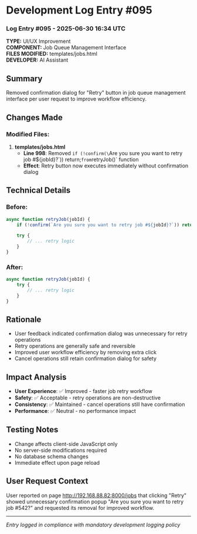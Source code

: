 # Development Log Entry #095

### Log Entry #095 - 2025-06-30 16:34 UTC

**TYPE:** UI/UX Improvement  
**COMPONENT:** Job Queue Management Interface  
**FILES MODIFIED:** templates/jobs.html  
**DEVELOPER:** AI Assistant  

## Summary
Removed confirmation dialog for "Retry" button in job queue management interface per user request to improve workflow efficiency.

## Changes Made

### Modified Files:
1. **templates/jobs.html**
   - **Line 998**: Removed `if (!confirm(\`Are you sure you want to retry job #${jobId}?\`)) return;` from `retryJob()` function
   - **Effect**: Retry button now executes immediately without confirmation dialog

## Technical Details

### Before:
```javascript
async function retryJob(jobId) {
    if (!confirm(`Are you sure you want to retry job #${jobId}?`)) return;
    
    try {
        // ... retry logic
    }
}
```

### After:
```javascript
async function retryJob(jobId) {
    try {
        // ... retry logic
    }
}
```

## Rationale
- User feedback indicated confirmation dialog was unnecessary for retry operations
- Retry operations are generally safe and reversible
- Improved user workflow efficiency by removing extra click
- Cancel operations still retain confirmation dialog for safety

## Impact Analysis
- **User Experience**: ✅ Improved - faster job retry workflow
- **Safety**: ✅ Acceptable - retry operations are non-destructive
- **Consistency**: ✅ Maintained - cancel operations still have confirmation
- **Performance**: ✅ Neutral - no performance impact

## Testing Notes
- Change affects client-side JavaScript only
- No server-side modifications required
- No database schema changes
- Immediate effect upon page reload

## User Request Context
User reported on page http://192.168.88.82:8000/jobs that clicking "Retry" showed unnecessary confirmation popup "Are you sure you want to retry job #542?" and requested its removal for improved workflow.

---
*Entry logged in compliance with mandatory development logging policy* 